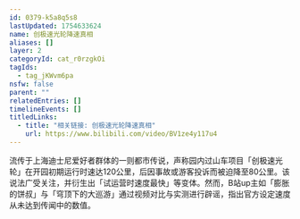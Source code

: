 ```yaml
---
id: 0379-k5a8q5s8
lastUpdated: 1754633624
name: 创极速光轮降速真相
aliases: []
layer: 2
categoryId: cat_r0rzgkOi
tagIds:
  - tag_jKWvm6pa
nsfw: false
parent: ""
relatedEntries: []
timelineEvents: []
titledLinks:
  - title: "相关链接: 创极速光轮降速真相"
    url: https://www.bilibili.com/video/BV1ze4y117u4
---
```


流传于上海迪士尼爱好者群体的一则都市传说，声称园内过山车项目「创极速光轮」在开园初期运行时速达120公里，后因事故或游客投诉而被迫降至80公里。该说法广受关注，并衍生出「试运营时速度最快」等变体。然而，B站up主如「膨胀的饼叔」与「穹顶下的大巡游」通过视频对比与实测进行辟谣，指出官方设定速度从未达到传闻中的数值。